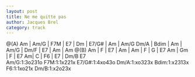```yaml
---
layout: post
title: Ne me quitte pas
author: Jacques Brel
category: track
---
```



 
<canvas class="chords"  markdown="0">
@(A) Am | Am/G | F7M | E7 | Dm | E7/G# | Am | Am/G
Dm/A | Bdim |  Am | Am/G | Dm/F | E7 | Am | Am
@(B) Am | F | E7 | Am | Am | F | G | E7
Am | Gm | F | E7 Am| C | F6 | E7 | Dm/B E7 
</canvas>


<div markdown="0">
<canvas class="diagram"  markdown="span">Am/G:1:3o231o</canvas>
<canvas class="diagram"  markdown="span">F7M:1:1x221x</canvas>
<canvas class="diagram"  markdown="span">E7/G#:1:4xo43o</canvas>
<canvas class="diagram"  markdown="span">Dm/A:1:xo323x</canvas>
<canvas class="diagram"  markdown="span">Bdim:1:x2313x</canvas>
<canvas class="diagram"  markdown="span">F6:1:1xo21x</canvas>
<canvas class="diagram"  markdown="span">Dm/B:1:x2o23x</canvas>
</div>